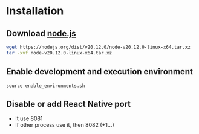# Installation

## Download [node.js](https://nodejs.org/en/download/prebuilt-binaries)

```bash
wget https://nodejs.org/dist/v20.12.0/node-v20.12.0-linux-x64.tar.xz
tar -xvf node-v20.12.0-linux-x64.tar.xz
```

## Enable development and execution environment

```
source enable_environments.sh
```

## Disable or add React Native port

- It use 8081
- If other process use it, then 8082 (+1...)

